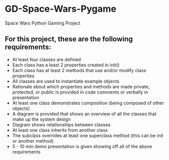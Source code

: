 # GD-Space-Wars-Pygame
 Space Wars Python Gaming Project

## For this project, these are the following requirements:

- At least four classes are defined
- Each class has a least 2 properties created in init()
- Each class has at least 2 methods that use and/or modify class properties
- All classes are used to instantiate example objects
- Rationale about which properties and methods are made private, protected, or public is provided in code comments or verbally in presentation
- At least one class demonstrates composition (being composed of other objects)
- A diagram is provided that shows an overview of all the classes that make up the system design
- Diagram shows relationships between classes
- At least one class inherits from another class
- The subclass overrides at least one superclass method (this can be init or another method)
- 5 - 10 min demo presentation is given showing off all of the above requirements